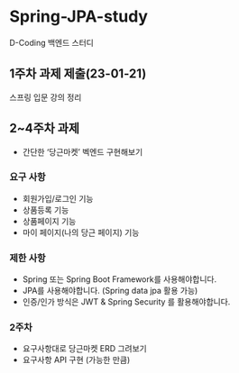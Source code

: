 # Spring-JPA-study
D-Coding 백엔드 스터디 

## 1주차 과제 제출(23-01-21)
스프링 입문 강의 정리

## 2~4주차 과제
- 간단한 ‘당근마켓’ 벡엔드 구현해보기
### 요구 사항

- 회원가입/로그인 기능
- 상품등록 기능
- 상품페이지 기능
- 마이 페이지(나의 당근 페이지) 기능

### 제한 사항

- Spring 또는 Spring Boot Framework를 사용해야합니다.
- JPA를 사용해야합니다. (Spring data jpa 활용 가능)
- 인증/인가 방식은 JWT & Spring Security 를 활용해야합니다.

### 2주차

- 요구사항대로 당근마켓 ERD 그려보기
- 요구사항 API 구현 (가능한 만큼)
